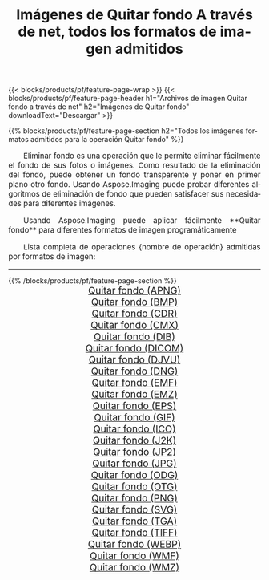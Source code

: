 ﻿---
title: Imágenes de Quitar fondo A través de net, todos los formatos de imagen admitidos 
weight: 3920
url: /es/net/remove-background/ 
lang: es
langdirlevel: 2
locales: zh-hans,ja,it,ru,de,es,fr,nl,id,lt,pl,pt,vi,tr,ko,zh-hant,ar,hi,th,sv,cs,uk,he
description: Usando Aspose.Imaging puede fácilmente Quitar fondo imágenes a través de net
---

{{< blocks/products/pf/feature-page-wrap >}}
{{< blocks/products/pf/feature-page-header h1="Archivos de imagen Quitar fondo a través de net" h2="Imágenes de Quitar fondo" downloadText="Descargar" >}}


{{% blocks/products/pf/feature-page-section  h2="Todos los imágenes formatos admitidos para la operación Quitar fondo" %}}
<p align="justify" style="text-indent:2em;font-size:15px;">
Eliminar fondo es una operación que le permite eliminar fácilmente el fondo de sus fotos o imágenes. Como resultado de la eliminación del fondo, puede obtener un fondo transparente y poner en primer plano otro fondo. Usando Aspose.Imaging puede probar diferentes algoritmos de eliminación de fondo que pueden satisfacer sus necesidades para diferentes imágenes.
</p>
<p align="justify" style="text-indent:2em;font-size:15px;">
Usando Aspose.Imaging puede aplicar fácilmente **Quitar fondo** para diferentes formatos de imagen programáticamente
</p>
<p align="justify" style="text-indent:2em;font-size:15px;">
Lista completa de operaciones {nombre de operación} admitidas por formatos de imagen:
</p>
<hr/>
{{% /blocks/products/pf/feature-page-section %}}
<div class="container-fluid productfamilypage bg-gray">
    <div class="convertypes bg-gray agp-content section">
        <div class="container">
		<div class="row other-converters" style="gap: 10px;font-size: 19px;text-align:center;">
		    <div class='col-md-2 other-converter remove-lp remove-rp'><a href="/imaging/es/net/remove-background/apng/" style="padding:15px;">Quitar fondo (APNG)</a></div><div class='col-md-2 other-converter remove-lp remove-rp'><a href="/imaging/es/net/remove-background/bmp/" style="padding:15px;">Quitar fondo (BMP)</a></div><div class='col-md-2 other-converter remove-lp remove-rp'><a href="/imaging/es/net/remove-background/cdr/" style="padding:15px;">Quitar fondo (CDR)</a></div><div class='col-md-2 other-converter remove-lp remove-rp'><a href="/imaging/es/net/remove-background/cmx/" style="padding:15px;">Quitar fondo (CMX)</a></div><div class='col-md-2 other-converter remove-lp remove-rp'><a href="/imaging/es/net/remove-background/dib/" style="padding:15px;">Quitar fondo (DIB)</a></div><div class='col-md-2 other-converter remove-lp remove-rp'><a href="/imaging/es/net/remove-background/dicom/" style="padding:15px;">Quitar fondo (DICOM)</a></div><div class='col-md-2 other-converter remove-lp remove-rp'><a href="/imaging/es/net/remove-background/djvu/" style="padding:15px;">Quitar fondo (DJVU)</a></div><div class='col-md-2 other-converter remove-lp remove-rp'><a href="/imaging/es/net/remove-background/dng/" style="padding:15px;">Quitar fondo (DNG)</a></div><div class='col-md-2 other-converter remove-lp remove-rp'><a href="/imaging/es/net/remove-background/emf/" style="padding:15px;">Quitar fondo (EMF)</a></div><div class='col-md-2 other-converter remove-lp remove-rp'><a href="/imaging/es/net/remove-background/emz/" style="padding:15px;">Quitar fondo (EMZ)</a></div><div class='col-md-2 other-converter remove-lp remove-rp'><a href="/imaging/es/net/remove-background/eps/" style="padding:15px;">Quitar fondo (EPS)</a></div><div class='col-md-2 other-converter remove-lp remove-rp'><a href="/imaging/es/net/remove-background/gif/" style="padding:15px;">Quitar fondo (GIF)</a></div><div class='col-md-2 other-converter remove-lp remove-rp'><a href="/imaging/es/net/remove-background/ico/" style="padding:15px;">Quitar fondo (ICO)</a></div><div class='col-md-2 other-converter remove-lp remove-rp'><a href="/imaging/es/net/remove-background/j2k/" style="padding:15px;">Quitar fondo (J2K)</a></div><div class='col-md-2 other-converter remove-lp remove-rp'><a href="/imaging/es/net/remove-background/jp2/" style="padding:15px;">Quitar fondo (JP2)</a></div><div class='col-md-2 other-converter remove-lp remove-rp'><a href="/imaging/es/net/remove-background/jpg/" style="padding:15px;">Quitar fondo (JPG)</a></div><div class='col-md-2 other-converter remove-lp remove-rp'><a href="/imaging/es/net/remove-background/odg/" style="padding:15px;">Quitar fondo (ODG)</a></div><div class='col-md-2 other-converter remove-lp remove-rp'><a href="/imaging/es/net/remove-background/otg/" style="padding:15px;">Quitar fondo (OTG)</a></div><div class='col-md-2 other-converter remove-lp remove-rp'><a href="/imaging/es/net/remove-background/png/" style="padding:15px;">Quitar fondo (PNG)</a></div><div class='col-md-2 other-converter remove-lp remove-rp'><a href="/imaging/es/net/remove-background/svg/" style="padding:15px;">Quitar fondo (SVG)</a></div><div class='col-md-2 other-converter remove-lp remove-rp'><a href="/imaging/es/net/remove-background/tga/" style="padding:15px;">Quitar fondo (TGA)</a></div><div class='col-md-2 other-converter remove-lp remove-rp'><a href="/imaging/es/net/remove-background/tiff/" style="padding:15px;">Quitar fondo (TIFF)</a></div><div class='col-md-2 other-converter remove-lp remove-rp'><a href="/imaging/es/net/remove-background/webp/" style="padding:15px;">Quitar fondo (WEBP)</a></div><div class='col-md-2 other-converter remove-lp remove-rp'><a href="/imaging/es/net/remove-background/wmf/" style="padding:15px;">Quitar fondo (WMF)</a></div><div class='col-md-2 other-converter remove-lp remove-rp'><a href="/imaging/es/net/remove-background/wmz/" style="padding:15px;">Quitar fondo (WMZ)</a></div>
                </div>
        </div>
    </div>
</div>
<br/>
